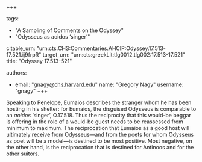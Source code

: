 +++

tags:
- "A Sampling of Comments on the Odyssey"
- "Odysseus as aoidos ‘singer’"

citable_urn: "urn:cts:CHS:Commentaries.AHCIP:Odyssey.17.513-17.521.ij9frpR"
target_urn: "urn:cts:greekLit:tlg0012.tlg002:17.513-17.521"
title: "Odyssey 17.513-521"

authors:
- email: "gnagy@chs.harvard.edu"
  name: "Gregory Nagy"
  username: "gnagy"
+++

<p>Speaking to Penelope, Eumaios describes the stranger whom he has been hosting in his shelter: for Eumaios, the disguised Odysseus is comparable to an <em>aoidos</em> ‘singer’, O.17.518. Thus the reciprocity that this would-be beggar is offering in the role of a would-be guest needs to be reassessed from minimum to maximum. The reciprocation that Eumaios as a good host will ultimately receive from Odysseus—and from the poets for whom Odysseus as poet will be a model—is destined to be most positive. Most negative, on the other hand, is the reciprocation that is destined for Antinoos and for the other suitors.  </p>